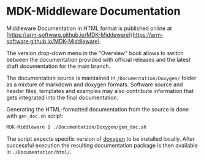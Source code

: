 # MDK-Middleware Documentation

Middleware Documentation in HTML format is published online at [https://arm-software.github.io/MDK-Middeware](https://arm-software.github.io/MDK-Middleware).

The version drop-down menu in the "Overview" book allows to switch between the documentation provided with official releases and the latest draft documentation for the main branch.

The documentation source is maintained in `/Documentation/Doxygen/` folder as a mixture of markdown and doxygen formats. Software source and header files, templates and examples may also contribute information that gets integrated into the final documentation.

Generating the HTML-formatted documentation from the source is done with `gen_doc.sh` script:

```sh
MDK-Middleware $ ./Documentation/Doxygen/gen_doc.sh
```

The script expects specific version of [doxygen](https://www.doxygen.nl/) to be installed locally. After successful execution the resulting documentation package is then available in `./Documentation/html/`.
